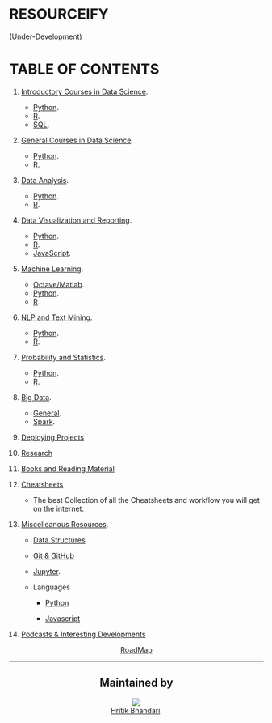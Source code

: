 # RESOURCEIFY   
(Under-Development)

# TABLE OF CONTENTS


1. [Introductory Courses in Data Science](https://github.com/Data-Science-Community-SRM/RoadMap-Resources-for-Data-Science-and-ML/blob/master/Intoduction%20to%20Data%20Science/Intro.md).
    - [Python](https://github.com/Data-Science-Community-SRM/RoadMap-Resources-for-Data-Science-and-ML/blob/master/Intoduction%20to%20Data%20Science/Intro.md). 
    - [R](https://github.com/Data-Science-Community-SRM/RoadMap-Resources-for-Data-Science-and-ML/blob/master/Intoduction%20to%20Data%20Science/Intro.md).
    - [SQL](https://github.com/Data-Science-Community-SRM/RoadMap-Resources-for-Data-Science-and-ML/blob/master/Intoduction%20to%20Data%20Science/Intro.md).


2. [General Courses in Data Science](#2-general-courses-in-data-science-back-to-top-).
    - [Python](#python-back-to-top--1).
    - [R](#r-back-to-top--1).


3. [Data Analysis](https://github.com/Data-Science-Community-SRM/RoadMap-Resources-for-Data-Science-and-ML/blob/master/Data%20Analysis/DataAnalysis.md).
    - [Python](https://github.com/Data-Science-Community-SRM/RoadMap-Resources-for-Data-Science-and-ML/blob/master/Data%20Analysis/DataAnalysis.md).
    - [R](https://github.com/Data-Science-Community-SRM/RoadMap-Resources-for-Data-Science-and-ML/blob/master/Data%20Analysis/DataAnalysis.md).

4. [Data Visualization and Reporting](https://github.com/Data-Science-Community-SRM/RoadMap-Resources-for-Data-Science-and-ML/blob/master/Data%20Visualization/DataVisualization.md).
    - [Python](https://github.com/Data-Science-Community-SRM/RoadMap-Resources-for-Data-Science-and-ML/blob/master/Data%20Visualization/DataVisualization.md).
    - [R](https://github.com/Data-Science-Community-SRM/RoadMap-Resources-for-Data-Science-and-ML/blob/master/Data%20Visualization/DataVisualization.md).
    - [JavaScript](https://github.com/Data-Science-Community-SRM/RoadMap-Resources-for-Data-Science-and-ML/blob/master/Data%20Visualization/DataVisualization.md).


5. [Machine Learning](https://github.com/Data-Science-Community-SRM/RoadMap-Resources-for-Data-Science-and-ML/blob/master/Machine%20Learning/ML.md).
    - [Octave/Matlab](https://github.com/Data-Science-Community-SRM/RoadMap-Resources-for-Data-Science-and-ML/blob/master/Machine%20Learning/ML.md).
    - [Python](https://github.com/Data-Science-Community-SRM/RoadMap-Resources-for-Data-Science-and-ML/blob/master/Machine%20Learning/ML.md).
    - [R](https://github.com/Data-Science-Community-SRM/RoadMap-Resources-for-Data-Science-and-ML/blob/master/Machine%20Learning/ML.md).


6. [NLP and Text Mining](https://github.com/Data-Science-Community-SRM/RoadMap-Resources-for-Data-Science-and-ML/blob/master/NLP%20-%20Text%20Mining/NLP.md).
    - [Python](https://github.com/Data-Science-Community-SRM/RoadMap-Resources-for-Data-Science-and-ML/blob/master/NLP%20-%20Text%20Mining/NLP.md).
    - [R](https://github.com/Data-Science-Community-SRM/RoadMap-Resources-for-Data-Science-and-ML/blob/master/NLP%20-%20Text%20Mining/NLP.md).




7. [Probability and Statistics](https://github.com/Data-Science-Community-SRM/RoadMap-Resources-for-Data-Science-and-ML/blob/master/Statistics-Probability/Resources.md).
    - [Python](https://github.com/Data-Science-Community-SRM/RoadMap-Resources-for-Data-Science-and-ML/blob/master/Statistics-Probability/Resources.md).
    - [R](https://github.com/Data-Science-Community-SRM/RoadMap-Resources-for-Data-Science-and-ML/blob/master/Statistics-Probability/Resources.md).


8. [Big Data](https://github.com/Data-Science-Community-SRM/RoadMap-Resources-for-Data-Science-and-ML/blob/master/Big%20Data/BigData.md).
    - [General](https://github.com/Data-Science-Community-SRM/RoadMap-Resources-for-Data-Science-and-ML/blob/master/Big%20Data/BigData.md).
    - [Spark](https://github.com/Data-Science-Community-SRM/RoadMap-Resources-for-Data-Science-and-ML/blob/master/Big%20Data/BigData.md).


9. [Deploying Projects](https://github.com/Data-Science-Community-SRM/Resourceify/blob/master/Deployment/Deployment.md)

10. [Research ](https://github.com/Data-Science-Community-SRM/Resourceify/blob/master/Research/Research.md)
    

11. [Books and Reading Material](https://github.com/Data-Science-Community-SRM/RoadMap-Resources-for-Data-Science-and-ML/blob/master/Books-Reading/Books.md)


12. [Cheatsheets](https://github.com/Data-Science-Community-SRM/RoadMap-Resources-for-Data-Science-and-ML/blob/master/Cheatsheets)    
    - The best Collection of all the Cheatsheets and workflow you will get on the internet.


13. [Miscelleanous Resources](https://github.com/Data-Science-Community-SRM/RoadMap-Resources-for-Data-Science-and-ML/tree/master/Miscellaneous).
    - [Data Structures](https://github.com/Data-Science-Community-SRM/Resourceify/blob/master/Data%20Structures/DataStructures.md)
    - [Git & GitHub](https://github.com/Data-Science-Community-SRM/Resourceify/tree/master/Git)
    - [Jupyter](https://github.com/Data-Science-Community-SRM/RoadMap-Resources-for-Data-Science-and-ML/tree/master/Miscellaneous/Jupyter.md).
    - Languages
      
      - [Python](https://github.com/Data-Science-Community-SRM/Resourceify/blob/master/Languages/Python.md)
     
      - [Javascript](https://github.com/Data-Science-Community-SRM/Resourceify/blob/master/Languages/Javascript.md)
    
14. [Podcasts & Interesting Developments](https://github.com/Data-Science-Community-SRM/Resourceify/blob/master/Podcasts-Interesting-Developments/podcasts.md)

<div align="center">

[RoadMap ](https://github.com/Data-Science-Community-SRM/Resourceify/blob/master/RoadMap/RoadMap.md)

</dev>


---  


<h2 align="center"> Maintained by </h2>



<div align="center" >

<img src="https://github.com/hritikbhandari.png?size=100"> <br>
[Hritik Bhandari](https://github.com/hritikbhandari)&nbsp;

</div>
